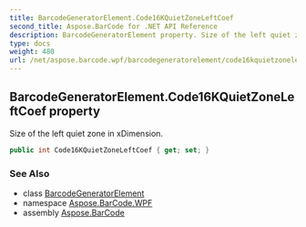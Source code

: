 ```yaml
---
title: BarcodeGeneratorElement.Code16KQuietZoneLeftCoef
second_title: Aspose.BarCode for .NET API Reference
description: BarcodeGeneratorElement property. Size of the left quiet zone in xDimension
type: docs
weight: 480
url: /net/aspose.barcode.wpf/barcodegeneratorelement/code16kquietzoneleftcoef/
---
```

## BarcodeGeneratorElement.Code16KQuietZoneLeftCoef property

Size of the left quiet zone in xDimension.

```csharp
public int Code16KQuietZoneLeftCoef { get; set; }
```

### See Also

* class [BarcodeGeneratorElement](../)
* namespace [Aspose.BarCode.WPF](../../../aspose.barcode.wpf/)
* assembly [Aspose.BarCode](../../../)


